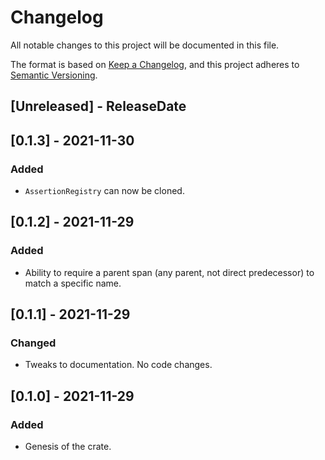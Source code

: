 # Changelog
All notable changes to this project will be documented in this file.

The format is based on [Keep a Changelog](https://keepachangelog.com/en/1.0.0/),
and this project adheres to [Semantic Versioning](https://semver.org/spec/v2.0.0.html).

<!-- next-header -->

## [Unreleased] - ReleaseDate

## [0.1.3] - 2021-11-30

### Added
- `AssertionRegistry` can now be cloned.

## [0.1.2] - 2021-11-29
### Added
- Ability to require a parent span (any parent, not direct predecessor) to match a specific name.

## [0.1.1] - 2021-11-29
### Changed
- Tweaks to documentation.  No code changes.

## [0.1.0] - 2021-11-29
### Added
- Genesis of the crate.